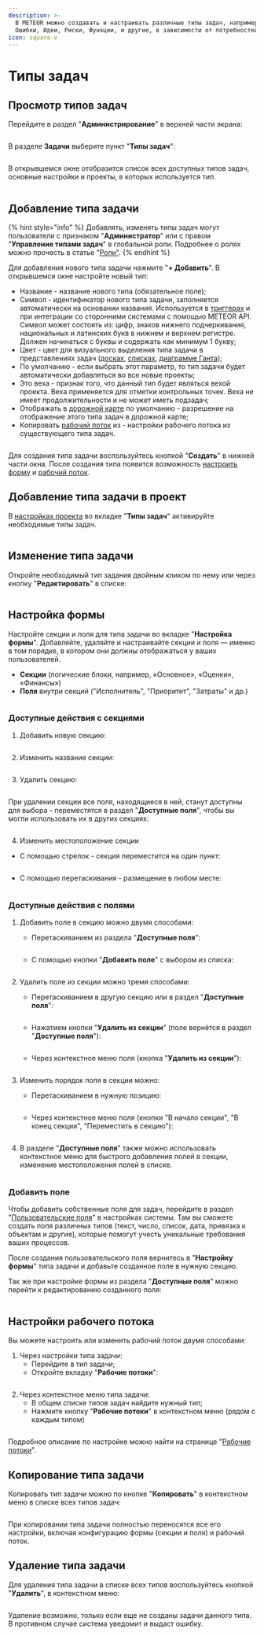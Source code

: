```yaml
---
description: >-
  В METEOR можно создавать и настраивать различные типы задач, например, Задачи,
  Ошибки, Идеи, Риски, Функции, и другие, в зависимости от потребностей.
icon: square-v
---
```


# Типы задач

## Просмотр типов задач

Перейдите в раздел "**Администрирование**" в верхней части экрана:

<figure><img src="../../.gitbook/assets/image (979).png" alt=""><figcaption></figcaption></figure>

В разделе **Задачи** выберите пункт "**Типы задач**":

<figure><img src="../../.gitbook/assets/image (615).png" alt=""><figcaption></figcaption></figure>

В открывшемся окне отобразится список всех доступных типов задач, основные настройки и проекты, в которых используется тип.

<figure><img src="../../.gitbook/assets/image (1204).png" alt=""><figcaption></figcaption></figure>

## Добавление типа задачи

{% hint style="info" %}
Добавлять, изменять типы задач могут пользователи с признаком "**Администратор**" или с правом "**Управление типами задач**" в глобальной роли. Подробнее о ролях можно прочесть в статье "[Роли"](../polzovateli-zapolniteli-i-gruppy/roli-i-prava/roli.md).
{% endhint %}

Для добавления нового типа задачи нажмите "**+ Добавить**". В открывшемся окне настройте новый тип:

* Название - название нового типа (обязательное поле);
* Символ - идентификатор нового типа задачи, заполняется автоматически на основании названия. Используется в [триггерах](../triggery/) и при интеграции со сторонними системами с помощью METEOR API. Символ может состоять из: цифр, знаков нижнего подчеркивания, национальных и латинских букв в нижнем и верхнем регистре. Должен начинаться с буквы и содержать как минимум 1 букву;
* Цвет - цвет для визуального выделения типа задачи в представлениях задач ([досках](../../rukovodstvo-polzovatelya/doski/), [списках](../../rukovodstvo-polzovatelya/spiski-zadach/), [диаграмме Ганта](../../rukovodstvo-polzovatelya/diagramma-ganta/));
* По умолчанию - если выбрать этот параметр, то тип задачи будет автоматически добавляться во все новые проекты;
* Это веха - признак того, что данный тип будет являться вехой проекта. Веха применяется для отметки контрольных точек. Веха не имеет продолжительности и не может иметь подзадач;
* Отображать в [дорожной карте](../../rukovodstvo-polzovatelya/dorozhnaya-karta.md) по умолчанию - разрешение на отображение этого типа задач в дорожной карте;
* Копировать [рабочий поток](rabochie-potoki.md) из - настройки рабочего потока из существующего типа  задач.

<figure><img src="../../.gitbook/assets/image (947).png" alt=""><figcaption></figcaption></figure>

Для создания типа задачи воспользуйтесь кнопкой "**Создать**" в нижней части окна. После создания типа появится возможность [настроить форму](tipy-zadach.md#nastroika-formy) и [рабочий поток](tipy-zadach.md#nastroiki-rabochego-potoka).

## Добавление типа задачи в проект

В [настройках проекта](../../rukovodstvo-polzovatelya/proekty/nastroiki-proekta.md#tipy-zadach) во вкладке "**Типы задач**" активируйте необходимые типы задач.

<figure><img src="../../.gitbook/assets/image (249).png" alt=""><figcaption></figcaption></figure>

## Изменение типа задачи

Откройте необходимый тип задания двойным кликом по нему или через кнопку "**Редактировать**" в списке:

<figure><img src="../../.gitbook/assets/image (629).png" alt=""><figcaption></figcaption></figure>

## Настройка формы

Настройте секции и поля для типа задачи во вкладке "**Настройка формы**". Добавляйте, удаляйте и настраивайте секции и поля — именно в том порядке, в котором они должны отображаться у ваших пользователей.

* **Секции** (логические блоки, например, «Основное», «Оценки», «Финансы»)
* **Поля** внутри секций ("Исполнитель", "Приоритет", "Затраты" и др.)

<figure><img src="../../.gitbook/assets/image (16).png" alt=""><figcaption></figcaption></figure>

### **Доступные действия с секциями**

1. Добавить новую секцию:

<figure><img src="../../.gitbook/assets/image.png" alt=""><figcaption></figcaption></figure>

2. Изменить название секции:

<figure><img src="../../.gitbook/assets/image (1).png" alt=""><figcaption></figcaption></figure>

3. Удалить секцию:

<figure><img src="../../.gitbook/assets/image (2).png" alt=""><figcaption></figcaption></figure>

При удалении секции все поля, находящиеся в ней, станут доступны для выбора - переместятся в раздел "**Доступные поля**", чтобы вы могли использовать их в других секциях:

<figure><img src="../../.gitbook/assets/image (3).png" alt=""><figcaption></figcaption></figure>

4. Изменить местоположение секции

* С помощью стрелок - секция переместится на один пункт:

<figure><img src="../../.gitbook/assets/image (4).png" alt=""><figcaption></figcaption></figure>

* С помощью перетаскивания - размещение в любом месте:

<figure><img src="../../.gitbook/assets/image (5).png" alt=""><figcaption></figcaption></figure>

### **Доступные действия с полями**

1.  Добавить поле в секцию можно двумя способами:

    * Перетаскиванием из раздела "**Доступные поля**":

    <figure><img src="../../.gitbook/assets/image (6).png" alt=""><figcaption></figcaption></figure>

    * С помощью кнопки "**Добавить поле**" с выбором из списка:

    <figure><img src="../../.gitbook/assets/image (7).png" alt=""><figcaption></figcaption></figure>
2.  Удалить поле из секции можно тремя способами:

    * Перетаскиванием в другую секцию или в раздел "**Доступные поля**":

    <figure><img src="../../.gitbook/assets/image (9).png" alt=""><figcaption></figcaption></figure>

    * Нажатием кнопки "**Удалить из секции**" (поле вернётся в раздел "**Доступные поля**"):

    <figure><img src="../../.gitbook/assets/image (8).png" alt=""><figcaption></figcaption></figure>

    * Через контекстное меню поля (кнопка "**Удалить из секции**"):

    <figure><img src="../../.gitbook/assets/image (12).png" alt=""><figcaption></figcaption></figure>
3.  Изменить порядок поля в секции можно:

    * Перетаскиванием в нужную позицию:

    <figure><img src="../../.gitbook/assets/image (13).png" alt=""><figcaption></figcaption></figure>

    * Через контекстное меню поля (кнопки "В начало секции", "В конец секции", "Переместить в секцию"):

    <figure><img src="../../.gitbook/assets/image (10).png" alt=""><figcaption></figcaption></figure>
4. В разделе "**Доступные поля**" также можно использовать контекстное меню для быстрого добавления полей в секции, изменение местоположения полей в списке.

<figure><img src="../../.gitbook/assets/image (15).png" alt=""><figcaption></figcaption></figure>

### **Добавить поле**

Чтобы добавить собственные поля для задач, перейдите в раздел "[Пользовательские поля](../polzovatelskie-polya.md)" в настройках системы. Там вы сможете создать поля различных типов (текст, число, список, дата, привязка к объектам и другие), которые помогут учесть уникальные требования ваших процессов.

После создания пользовательского поля вернитесь в "**Настройку формы**" типа задачи и добавьте созданное поле в нужную секцию.

Так же при настройке формы из раздела "**Доступные поля**" можно перейти к редактированию созданного поля:

<figure><img src="../../.gitbook/assets/image (14).png" alt=""><figcaption></figcaption></figure>

## Настройки рабочего потока

Вы можете настроить или изменить рабочий поток двумя способами:

1. Через настройки типа задачи:
   * Перейдите в тип задачи;
   * Откройте вкладку "**Рабочие потоки**":

<figure><img src="../../.gitbook/assets/image (1165).png" alt=""><figcaption></figcaption></figure>

2. Через контекстное меню типа задачи:
   * В общем списке типов задач найдите нужный тип;
   * Нажмите кнопку "**Рабочие потоки**" в контекстном меню (рядом с каждым типом)

<figure><img src="../../.gitbook/assets/image (630).png" alt=""><figcaption></figcaption></figure>



Подробное описание по настройке можно найти на странице "[Рабочие потоки](rabochie-potoki.md)".

## Копирование типа задачи

Копировать тип задачи можно по кнопке "**Копировать**" в контекстном меню в списке всех типов задач:

<figure><img src="../../.gitbook/assets/image (631).png" alt=""><figcaption></figcaption></figure>

При копировании типа задачи полностью переносятся все его настройки, включая конфигурацию формы (секции и поля) и рабочий поток.

## Удаление типа задачи

Для удаления типа задачи в списке всех типов воспользуйтесь кнопкой "**Удалить**", в контекстном меню:

<figure><img src="../../.gitbook/assets/image (633).png" alt=""><figcaption></figcaption></figure>

Удаление возможно, только если еще не созданы задачи данного типа. В противном случае система уведомит и выдаст ошибку.
